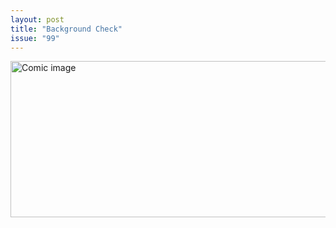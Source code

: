 ```yaml
---
layout: post
title: "Background Check"
issue: "99"
---
```

<img src="{{ site.url }}/comics/99.png" title="Speaking of the weather, do you know any communist sympathizers?" alt="Comic image" width="780px" height="250px"/>

